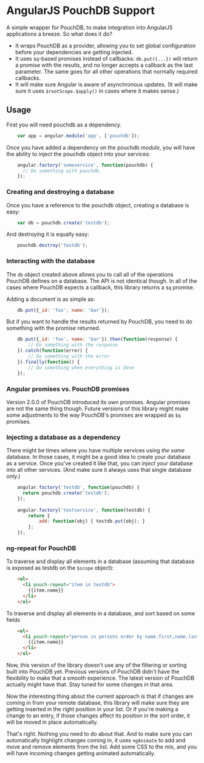 # AngularJS PouchDB Support

A simple wrapper for PouchDB, to make integration into AngularJS applications a breeze. So what does it do?

* It wraps PouchDB as a provider, allowing you to set global configuration before your dependencies are getting injected.
* It uses `$q`-based promises instead of callbacks: `db.put({...})` will return a promise with the results, and no longer accepts a callback as the last parameter. The same goes for all other operations that normally required callbacks.
* It will make sure Angular is aware of asynchronous updates. (It will make sure it uses `$rootScope.$apply()` in cases where it makes sense.)

## Usage

First you will need pouchdb as a dependency. 

```javascript
    var app = angular.module('app', ['pouchdb']);
```
    
Once you have added a dependency on the pouchdb *module*, you will have the ability to inject the pouchdb object into your services:

```javascript
    angular.factory('someservice', function(pouchdb) {
      // Do something with pouchdb.
    });
```

### Creating and destroying a database 

Once you have a reference to the pouchdb object, creating a database is easy:

```javascript
    var db = pouchdb.create('testdb');
```
    
And destroying it is equally easy:

```javascript    
    pouchdb.destroy('testdb');
``` 

### Interacting with the database

The `db` object created above allows you to call all of the operations PouchDB defines on a database. The API is not identical though. In all of the cases where PouchDB expects a callback, this library returns a `$q` promise. 

Adding a document is as simple as:

```javascript
    db.put({_id: 'foo', name: 'bar'});
```

But if you want to handle the results returned by PouchDB, you need to do something with the promise returned.
    
```javascript
    db.put({_id: 'foo', name: 'bar'}).then(function(response) {
        // Do something with the response
    }).catch(function(error) {
        // Do something with the error
    }).finally(function() {
        // Do something when everything is done
    });
```
 
### Angular promises vs. PouchDB promises

Version 2.0.0 of PouchDB introduced its own promises. Angular promises are not the same thing though. Future versions of this library might make some adjustments to the way PouchDB's 
promises are wrapped as `$q` promises.

### Injecting a database as a dependency

There might be times where you have multiple services using *the same* database. In those cases, it might be a good idea to create your database as a service. Once you've created it like that, you can *inject* your database into all other services. (And make sure it always uses that single database only.)
    
```javascript
    angular.factory('testdb', function(pouchdb) {
      return pouchdb.create('testdb');
    });
    
    angular.factory('testservice', function(testdb) {
        return {
            add: function(obj) { testdb.put(obj); }
        };
    });
```
    
### ng-repeat for PouchDB

To traverse and display all elements in a database (assuming that database is exposed as testdb on the `$scope` object):

```html
    <ul>
      <li pouch-repeat="item in testdb">
        {{item.name}}
      </li>
    </ul>
```

To traverse and display all elements in a database, and sort based on some fields

```html
    <ul>
      <li pouch-repeat="person in persons order by name.first,name.last">
        {{item.name}}
      </li>
    </ul>
```

Now, this version of the library doesn't use any of the filtering or sorting built into PouchDB yet. Previous versions of PouchDB didn't have the flexibility to make that a smooth experience. The latest version of PouchDB actually might have that. Stay tuned for some changes in that area. 

Now the interesting thing about the current approach is that if changes are coming in from your remote database, this library will make sure they are getting inserted in the right position in your list. Or if you're making a change to an entry, if those changes affect its position in the sort order, it will be moved in place automatically. 

That's right. Nothing you need to do about that. And to make sure you can automatically highlight changes coming in, it uses `ngAnimate` to add and move and remove elements from the list. Add some CSS to the mix, and you will have incoming changes getting animated automatically.
    
    
